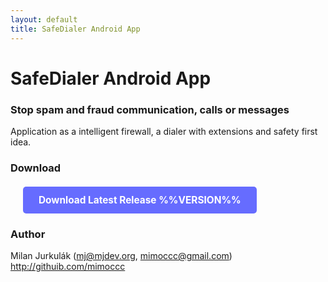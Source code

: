 ```yaml
---
layout: default
title: SafeDialer Android App
---
```


# SafeDialer Android App

### Stop spam and fraud communication, calls or messages

Application as a intelligent firewall, a dialer with extensions and safety first idea.

### Download

<p style="text-align: left; margin: 20px;">
  <a href="assets/downloads/composeApp-release.apk" 
     style="background-color: #666CFF; color: white; padding: 12px 25px; text-decoration: none; border-radius: 5px; font-weight: bold; font-size: 1.1em; display: inline-block;">
    Download Latest Release %%VERSION%%
  </a>
</p>

### Author
Milan Jurkulák (mj@mjdev.org, mimoccc@gmail.com) http://githuib.com/mimoccc